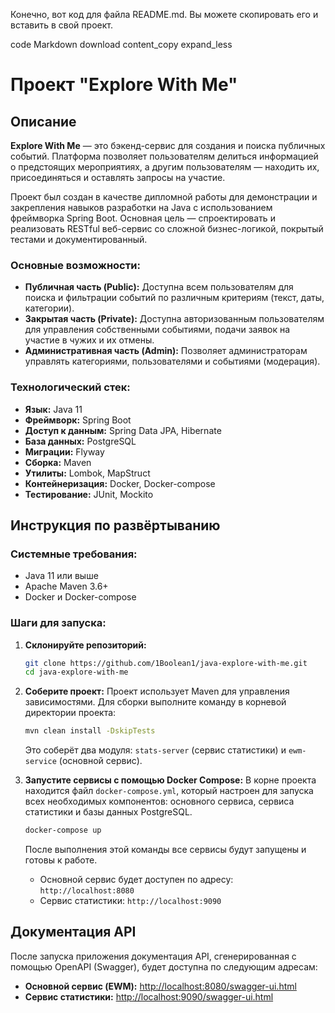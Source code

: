 Конечно, вот код для файла README.md. Вы можете скопировать его и вставить в свой проект.

code
Markdown
download
content_copy
expand_less

# Проект "Explore With Me"

## Описание

**Explore With Me** — это бэкенд-сервис для создания и поиска публичных событий. Платформа позволяет пользователям делиться информацией о предстоящих мероприятиях, а другим пользователям — находить их, присоединяться и оставлять запросы на участие.

Проект был создан в качестве дипломной работы для демонстрации и закрепления навыков разработки на Java с использованием фреймворка Spring Boot. Основная цель — спроектировать и реализовать RESTful веб-сервис со сложной бизнес-логикой, покрытый тестами и документированный.

### Основные возможности:
*   **Публичная часть (Public):** Доступна всем пользователям для поиска и фильтрации событий по различным критериям (текст, даты, категории).
*   **Закрытая часть (Private):** Доступна авторизованным пользователям для управления собственными событиями, подачи заявок на участие в чужих и их отмены.
*   **Административная часть (Admin):** Позволяет администраторам управлять категориями, пользователями и событиями (модерация).

### Технологический стек:
*   **Язык:** Java 11
*   **Фреймворк:** Spring Boot
*   **Доступ к данным:** Spring Data JPA, Hibernate
*   **База данных:** PostgreSQL
*   **Миграции:** Flyway
*   **Сборка:** Maven
*   **Утилиты:** Lombok, MapStruct
*   **Контейнеризация:** Docker, Docker-compose
*   **Тестирование:** JUnit, Mockito

## Инструкция по развёртыванию

### Системные требования:
*   Java 11 или выше
*   Apache Maven 3.6+
*   Docker и Docker-compose

### Шаги для запуска:
1.  **Склонируйте репозиторий:**
    ```bash
    git clone https://github.com/1Boolean1/java-explore-with-me.git
    cd java-explore-with-me
    ```
2.  **Соберите проект:**
    Проект использует Maven для управления зависимостями. Для сборки выполните команду в корневой директории проекта:
    ```bash
    mvn clean install -DskipTests
    ```
    Это соберёт два модуля: `stats-server` (сервис статистики) и `ewm-service` (основной сервис).

3.  **Запустите сервисы с помощью Docker Compose:**
    В корне проекта находится файл `docker-compose.yml`, который настроен для запуска всех необходимых компонентов: основного сервиса, сервиса статистики и базы данных PostgreSQL.
    ```bash
    docker-compose up
    ```
    После выполнения этой команды все сервисы будут запущены и готовы к работе.

    *   Основной сервис будет доступен по адресу: `http://localhost:8080`
    *   Сервис статистики: `http://localhost:9090`

## Документация API

После запуска приложения документация API, сгенерированная с помощью OpenAPI (Swagger), будет доступна по следующим адресам:

*   **Основной сервис (EWM):** [http://localhost:8080/swagger-ui.html](http://localhost:8080/swagger-ui.html)
*   **Сервис статистики:** [http://localhost:9090/swagger-ui.html](http://localhost:9090/swagger-ui.html)
